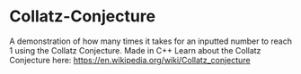 # Collatz-Conjecture
A demonstration of how many times it takes for an inputted number to reach 1 using the Collatz Conjecture.
Made in C++
Learn about the Collatz Conjecture here: https://en.wikipedia.org/wiki/Collatz_conjecture
